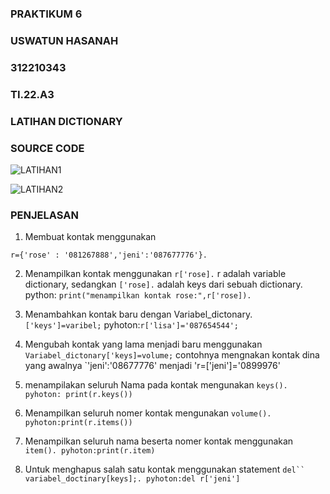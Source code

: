 ### PRAKTIKUM 6
### USWATUN HASANAH
### 312210343
### TI.22.A3
### LATIHAN DICTIONARY
### SOURCE CODE
![LATIHAN1](https://user-images.githubusercontent.com/115516474/204223756-12eba764-4b81-4aa5-98f6-c8c65bb0fcc8.png)

![LATIHAN2](https://user-images.githubusercontent.com/115516474/204223950-4ef27932-44f1-4d52-a364-6797961de6f0.png)

### PENJELASAN
1. Membuat kontak menggunakan 

`
r={'rose' : '081267888','jeni':'087677776'}.
`

2. Menampilkan kontak menggunakan `r['rose].` r adalah variable dictionary, sedangkan `['rose].` adalah keys dari sebuah dictionary. python:
`
print("menampilkan kontak rose:",r['rose]).
`

3. Menambahkan kontak baru dengan Variabel_dictonary.`['keys']=varibel;` pyhoton:`r['lisa']='087654544';`

4. Mengubah kontak yang lama menjadi baru menggunakan `Variabel_dictonary['keys]=volume;` contohnya mengnakan kontak dina yang awalnya `'jeni':'08677776' menjadi
'r=['jeni']='0899976'

5. menampilakan seluruh Nama pada kontak mengunakan `keys(). pyhoton: print(r.keys())`

6. Menampilkan seluruh nomer kontak mengunakan `volume(). pyhoton:print(r.items())`

7. Menampilkan seluruh nama beserta nomer kontak menggunakan `item(). pyhoton:print(r.item)`

8. Untuk menghapus salah satu kontak menggunakan statement `del`` variabel_doctinary[keys];. pyhoton:del r['jeni']`
